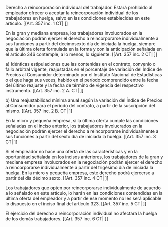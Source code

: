 Derecho a reincorporación individual del trabajador. Estará prohibido al empleador ofrecer o aceptar la reincorporación individual de los trabajadores en huelga, salvo en las condiciones establecidas en este artículo. [[Art. 357 inc. 1 CT| ]]

En la gran y mediana empresa, los trabajadores involucrados en la negociación podrán ejercer el derecho a reincorporarse individualmente a sus funciones a partir del decimosexto día de iniciada la huelga, siempre que la última oferta formulada en la forma y con la anticipación señalada en el artículo 346 contemple, a lo menos, lo siguiente: [[Art. 357 inc. 2 CT| ]]

a) Idénticas estipulaciones que las contenidas en el contrato, convenio o fallo arbitral vigente, reajustadas en el porcentaje de variación del Índice de Precios al Consumidor determinado por el Instituto Nacional de Estadísticas o el que haga sus veces, habido en el período comprendido entre la fecha del último reajuste y la fecha de término de vigencia del respectivo instrumento. [[Art. 357 inc. 2 A. CT| ]]

b) Una reajustabilidad mínima anual según la variación del Índice de Precios al Consumidor para el período del contrato, a partir de la suscripción del mismo. [[Art. 357 inc. 2 B. CT| ]]

En la micro y pequeña empresa, si la última oferta cumple las condiciones señaladas en el inciso anterior, los trabajadores involucrados en la negociación podrán ejercer el derecho a reincorporarse individualmente a sus funciones a partir del sexto día de iniciada la huelga. [[Art. 357 inc. 3 CT| ]]

Si el empleador no hace una oferta de las características y en la oportunidad señalada en los incisos anteriores, los trabajadores de la gran y mediana empresa involucrados en la negociación podrán ejercer el derecho a reincorporarse individualmente a partir del trigésimo día de iniciada la huelga. En la micro y pequeña empresa, este derecho podrá ejercerse a partir del día décimo sexto. [[Art. 357 inc. 4 CT| ]]

Los trabajadores que opten por reincorporarse individualmente de acuerdo a lo señalado en este artículo, lo harán en las condiciones contendidas en la última oferta del empleador y a partir de ese momento no les será aplicable lo dispuesto en el inciso final del artículo 323. [[Art. 357 inc. 5 CT| ]]

El ejercicio del derecho a reincorporación individual no afectará la huelga de los demás trabajadores. [[Art. 357 inc. 6 CT| ]]
